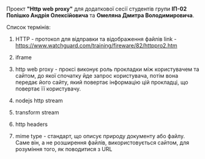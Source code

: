 Проект **"Http web proxy"** для додаткової сесії студентів групи **ІП-02 Полішко Андрія Олексійовича** та **Омеляна Дмитра Володимировича**.

Список термінів:

1. HTTP - протокол для відправки та відображення файлів link - https://www.watchguard.com/training/fireware/82/httppro2.htm

2. iframe

3. http web proxy - проксі виконує роль прокладки між користувачем та сайтом, до якої спочатку йде запрос користувача, потім вона передає його сайту, який повертає інформацію цій прокладці, що повертає її користувачу.

4. nodejs http stream

5. transform stream

6. http headers

7. mime type - стандарт, що описує природу документу або файлу. Саме він, а не розширення файлів, використовується сайтом, для розуміння того, як поводитися з URL
